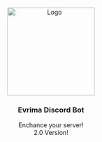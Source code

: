 <br/>
<p align="center">
  <a href="https://github.com/ShaanCoding/ReadME-Generator">
    <img src="https://cdn.discordapp.com/attachments/1110258373779263678/1113824697952514148/kutas.png" alt="Logo" width="200" height="200">
  </a>

  <h3 align="center">Evrima Discord Bot</h3>

  <p align="center">
    Enchance your server!
    <br/>
    2.0 Version!
    <br/>
    <br/>

  </p>
</p>
